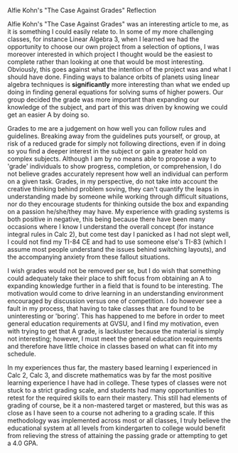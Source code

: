 Alfie Kohn's "The Case Against Grades" Reflection

Alfie Kohn's "The Case Against Grades" was an interesting article to me, as it is something I could easily relate to.  In some of my more challenging classes, for instance Linear Algebra 3, when I learned we had the opportunity to choose our own project from a selection of options, I was moreover interested in which project I thought would be the easiest to complete rather than looking at one that would be most interesting.  Obviously, this goes against what the intention of the project was and what I should have done.  Finding ways to balance orbits of planets using linear algebra techniques is __significantly__ more interesting than what we ended up doing in finding general equations for solving sums of higher powers.  Our group decided the grade was more important than expanding our knowledge of the subject, and part of this was driven by knowing we could get an easier A by doing so.

Grades to me are a judgement on how well you can follow rules and guidelines.  Breaking away from the guidelines puts yourself, or group, at risk of a reduced grade for simply not following directions, even if in doing so you find a deeper interest in the subject or gain a greater hold on complex subjects.  Although I am by no means able to propose a way to 'grade' individuals to show progress, completion, or comprehension, I do not believe grades accurately represent how well an individual can perform on a given task.  Grades, in my perspective, do not take into account the creative thinking behind problem soving, they can't quantify the leaps in understanding made by someone while working through difficult situations, nor do they encourage students for thinking outside the box and expanding on a passion he/she/they may have.  My experience with grading systems is both positive in negative, this being because there have been many occasions where I know I understand the overall concept (for instance integral rules in Calc 2), but come test day I panicked as I had not slept well, I could not find my TI-84 CE and had to use someone else's TI-83 (which I assume most people understand the issues behind switching layouts), and the accompanying anxiety from these fallout situations.  

I wish grades would not be removed per se, but I do wish that something could adequately take their place to shift focus from obtaining an A to expanding knowledge further in a field that is found to be interesting.  The motivation would come to drive learning in an understanding environment encouraged by discussion versus one of competition.  I do however see a fault in my process, that having to take classes that are found to be uninteresting or 'boring'.  This has happened to me before in order to meet general education requirements at GVSU, and I find my motivation, even with trying to get that A grade, is lackluster because the material is simply not interesting; however, I must meet the general education requirements and therefore have little choice in classes based on what can fit into my schedule.

In my experiences thus far, the mastery based learning I experienced in Calc 2, Calc 3, and discrete mathematics was by far the most positive learning experience I have had in college.  These types of classes were not stuck to a strict grading scale, and students had many opportunities to retest for the required skills to earn their mastery.  This still had elements of grading of course, be it a non-mastered target or mastered, but this was as close as I have seen to a course not adhering to a grading scale.  If this methodology was implemented across most or all classes, I truly believe the educational system at all levels from kindergarten to college would benefit from relieving the stress of attaining the passing grade or attempting to get a 4.0 GPA.


